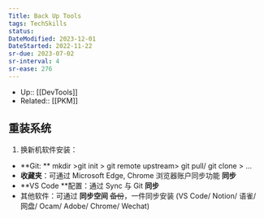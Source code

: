```yaml
---
Title: Back Up Tools
tags: TechSkills
status: 
DateModified: 2023-12-01
DateStarted: 2022-11-22
sr-due: 2023-07-02
sr-interval: 4
sr-ease: 276
---
```

- Up:: [[DevTools]]
- Related:: [[PKM]]
## 重装系统

1. 换新机软件安装：

- **Git: ** mkdir >git init > git remote upstream> git pull/ git clone > ...
- **收藏夹**：可通过 Microsoft Edge, Chrome 浏览器账户同步功能 **同步**
- **VS Code **配置：通过 Sync 与 Git **同步**
- 其他软件：可通过 **同步空间** ~~备份~~，一件同步安装 (VS Code/ Notion/ 语雀/ 网盘/ Ocam/ Adobe/ Chrome/ Wechat)
